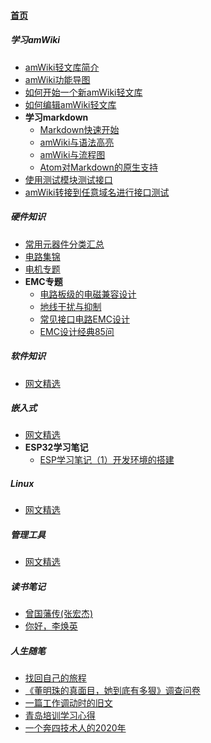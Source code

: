 
#### [首页](?file=home-首页)

##### 学习amWiki
- [amWiki轻文库简介](?file=001-学习amWiki/01-amWiki轻文库简介 "amWiki轻文库简介")
- [amWiki功能导图](?file=001-学习amWiki/02-amWiki功能导图 "amWiki功能导图")
- [如何开始一个新amWiki轻文库](?file=001-学习amWiki/03-如何开始一个新amWiki轻文库 "如何开始一个新amWiki轻文库")
- [如何编辑amWiki轻文库](?file=001-学习amWiki/04-如何编辑amWiki轻文库 "如何编辑amWiki轻文库")
- **学习markdown**
    - [Markdown快速开始](?file=001-学习amWiki/05-学习markdown/01-Markdown快速开始 "Markdown快速开始")
    - [amWiki与语法高亮](?file=001-学习amWiki/05-学习markdown/02-amWiki与语法高亮 "amWiki与语法高亮")
    - [amWiki与流程图](?file=001-学习amWiki/05-学习markdown/03-amWiki与流程图 "amWiki与流程图")
    - [Atom对Markdown的原生支持](?file=001-学习amWiki/05-学习markdown/05-Atom对Markdown的原生支持 "Atom对Markdown的原生支持")
- [使用测试模块测试接口](?file=001-学习amWiki/06-使用测试模块测试接口 "使用测试模块测试接口")
- [amWiki转接到任意域名进行接口测试](?file=001-学习amWiki/07-amWiki转接到任意域名进行接口测试 "amWiki转接到任意域名进行接口测试")

##### 硬件知识
- [常用元器件分类汇总](?file=002-硬件知识/001-常用元器件分类汇总 "常用元器件分类汇总")
- [电路集锦](?file=002-硬件知识/002-电路集锦 "电路集锦")
- [电机专题](?file=002-硬件知识/003-电机专题 "电机专题")
- **EMC专题**
    - [电路板级的电磁兼容设计](?file=002-硬件知识/004-EMC专题/001-电路板级的电磁兼容设计 "电路板级的电磁兼容设计")
    - [地线干扰与抑制](?file=002-硬件知识/004-EMC专题/002-地线干扰与抑制 "地线干扰与抑制")
    - [常见接口电路EMC设计](?file=002-硬件知识/004-EMC专题/003-常见接口电路EMC设计 "常见接口电路EMC设计")
    - [EMC设计经典85问](?file=002-硬件知识/004-EMC专题/004-EMC设计经典85问 "EMC设计经典85问")

##### 软件知识
- [网文精选](?file=003-软件知识/001-网文精选 "网文精选")

##### 嵌入式
- [网文精选](?file=004-嵌入式/001-网文精选 "网文精选")
- **ESP32学习笔记**
    - [ESP学习笔记（1）开发环境的搭建](?file=004-嵌入式/002-ESP32学习笔记/001-ESP学习笔记（1）开发环境的搭建 "ESP学习笔记（1）开发环境的搭建")

##### Linux
- [网文精选](?file=005-Linux/001-网文精选 "网文精选")

##### 管理工具
- [网文精选](?file=006-管理工具/001-网文精选 "网文精选")

##### 读书笔记
- [曾国藩传&#40;张宏杰&#41;](?file=007-读书笔记/001-曾国藩传&#40;张宏杰&#41; "曾国藩传&#40;张宏杰&#41;")
- [你好，李焕英](?file=007-读书笔记/002-你好，李焕英 "你好，李焕英")

##### 人生随笔
- [找回自己的旅程](?file=008-人生随笔/001-找回自己的旅程 "找回自己的旅程")
- [《董明珠的真面目，她到底有多狠》调查问卷](?file=008-人生随笔/002-《董明珠的真面目，她到底有多狠》调查问卷 "《董明珠的真面目，她到底有多狠》调查问卷")
- [一篇工作调动时的旧文](?file=008-人生随笔/003-一篇工作调动时的旧文 "一篇工作调动时的旧文")
- [青岛培训学习心得](?file=008-人生随笔/004-青岛培训学习心得 "青岛培训学习心得")
- [一个奔四技术人的2020年](?file=008-人生随笔/005-一个奔四技术人的2020年 "一个奔四技术人的2020年")
